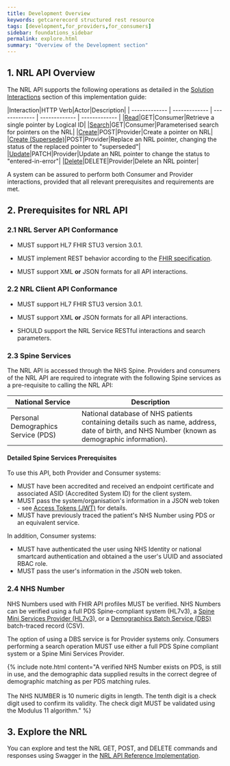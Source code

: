 ```yaml
---
title: Development Overview
keywords: getcarerecord structured rest resource
tags: [development,for_providers,for_consumers]
sidebar: foundations_sidebar
permalink: explore.html
summary: "Overview of the Development section"
---
```


## 1. NRL API Overview

The NRL API supports the following operations as detailed in the [Solution Interactions](overview_interactions.html) section of this implementation guide:

|Interaction|HTTP Verb|Actor|Description|
| ------------- | ------------- | ------------- | ------------- | ------------- | 
|[Read](api_interaction_read.html)|GET|Consumer|Retrieve a single pointer by Logical ID|
|[Search](api_interaction_search.html)|GET|Consumer|Parameterised search for pointers on the NRL|
|[Create](api_interaction_create.html)|POST|Provider|Create a pointer on NRL|
|[Create (Supersede)](api_interaction_supersede.html)|POST|Provider|Replace an NRL pointer, changing the status of the replaced pointer to "superseded"|
|[Update](api_interaction_update.html)|PATCH|Provider|Update an NRL pointer to change the status to "entered-in-error"|
|[Delete](api_interaction_delete.html)|DELETE|Provider|Delete an NRL pointer|

A system can be assured to perform both Consumer and Provider interactions, provided that all relevant prerequisites and requirements are met. 

## 2. Prerequisites for NRL API

### 2.1 NRL Server API Conformance

- MUST support HL7 FHIR STU3 version 3.0.1.

- MUST implement REST behavior according to the [FHIR specification](http://www.hl7.org/fhir/STU3/http.html).

- MUST support XML **or** JSON formats for all API interactions.

### 2.2 NRL Client API Conformance

- MUST support HL7 FHIR STU3 version 3.0.1.

- MUST support XML **or** JSON formats for all API interactions.

- SHOULD support the NRL Service RESTful interactions and search parameters.

### 2.3 Spine Services

The NRL API is accessed through the NHS Spine. Providers and consumers of the NRL API are required to integrate with the following Spine services as a pre-requisite to calling the NRL API:

|National Service|Description|
| ------------- | ------------- |
|Personal Demographics Service (PDS)|National database of NHS patients containing details such as name, address, date of birth, and NHS Number (known as demographic information).|

#### Detailed Spine Services Prerequisites

To use this API, both Provider and Consumer systems:

- MUST have been accredited and received an endpoint certificate and associated ASID (Accredited System ID) for the client system.
- MUST pass the system/organisation's information in a JSON web token - see [Access Tokens (JWT)](integration_access_tokens_JWT.html) for details.
- MUST have previously traced the patient's NHS Number using PDS or an equivalent service.

In addition, Consumer systems:

- MUST have authenticated the user using NHS Identity or national smartcard authentication and obtained a the user's UUID and associated RBAC role.
- MUST pass the user's information in the JSON web token.

### 2.4 NHS Number

NHS Numbers used with FHIR API profiles MUST be verified. NHS Numbers can be verified using a full PDS Spine-compliant system (HL7v3), a [Spine Mini Services Provider (HL7v3)](https://nhsconnect.github.io/spine-smsp/), or a [Demographics Batch Service (DBS)](https://developer.nhs.uk/library/systems/demographic-batch-service-dbs/) batch-traced record (CSV). 

The option of using a DBS service is for Provider systems only. Consumers performing a search operation MUST use either a full PDS Spine compliant system or a Spine Mini Services Provider.

{% include note.html content="A verified NHS Number exists on PDS, is still in use, and the demographic data supplied results in the correct degree of demographic matching as per PDS matching rules.<br/><br/>The NHS NUMBER is 10 numeric digits in length. The tenth digit is a check digit used to confirm its validity. The check digit MUST be validated using the Modulus 11 algorithm." %}

## 3. Explore the NRL

You can explore and test the NRL GET, POST, and DELETE commands and responses using Swagger in the [NRL API Reference Implementation](https://data.developer.nhs.uk/nrls-ri/index.html).
